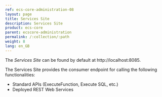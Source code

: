 ```yaml
---
ref: ecs-core-administration-08
layout: page
title: Services Site
description: Services Site
product: ecs-core
parent: ecscore-administration
permalink: /:collection/:path
weight: 8
lang: en_GB
---
```


The *Services Site* can be found by default at http://localhost:8085. <br>

The Services Site provides the consumer endpoint for calling the following functionalities: 
- Standard APIs (ExecuteFunction, Execute SQL, etc.)
- Deployed REST Web Services

